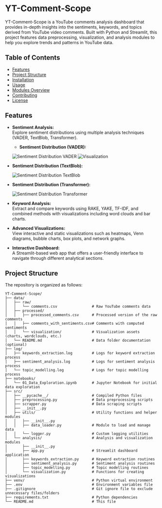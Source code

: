 # YT-Comment-Scope

YT-Comment-Scope is a YouTube comments analysis dashboard that provides in-depth insights into the sentiments, keywords, and topics derived from YouTube video comments. Built with Python and Streamlit, this project features data preprocessing, visualization, and analysis modules to help you explore trends and patterns in YouTube data.

## Table of Contents

- [Features](#features)
- [Project Structure](#project-structure)
- [Installation](#installation)
- [Usage](#usage)
- [Modules Overview](#modules-overview)
- [Contributing](#contributing)
- [License](#license)

## Features

- **Sentiment Analysis:**  
  Explore sentiment distributions using multiple analysis techniques (VADER, TextBlob, Transformer).
  - **Sentiment Distribution (VADER):**

  ![Sentiment Distribution VADER](./data/processed/visualizations/sentiment_distribution_vader.png)
  ![Visualization](https://raw.githubusercontent.com/Amannpy/YT-Comment-Scope/main/data/visualizations/your-image.png)


- **Sentiment Distribution (TextBlob):**

  ![Sentiment Distribution TextBlob](data/processed/visualizations/sentiment_distribution_textblob.png)

- **Sentiment Distribution (Transformer):**

  ![Sentiment Distribution Transformer](data/processed/visualizations/sentiment_distribution_transformer.png)


- **Keyword Analysis:**  
  Extract and compare keywords using RAKE, YAKE, TF-IDF, and combined methods with visualizations including word clouds and bar charts.

- **Advanced Visualizations:**  
  View interactive and static visualizations such as heatmaps, Venn diagrams, bubble charts, box plots, and network graphs.

- **Interactive Dashboard:**  
  A Streamlit-based web app that offers a user-friendly interface to navigate through different analytical sections.

## Project Structure

The repository is organized as follows:

```plaintext
YT-Comment-Scope/
├── data/
│   ├── raw/
│   │   └── comments.csv                # Raw YouTube comments data
│   ├── processed/
│   │   ├── processed_comments.csv      # Processed version of the raw comments
│   │   ├── comments_with_sentiments.csv# Comments with computed sentiments
│   │   └── visualization/              # Visualization assets (charts, wordclouds, etc.)
│   └── README.md                       # Data folder documentation (optional)
├── log/
│   ├── keywords_extraction.log         # Logs for keyword extraction process
│   ├── sentiment_analysis.log          # Logs for sentiment analysis process
│   └── topic_modelling.log             # Logs for topic modelling process
├── notebooks/
│   └── 01_Data_Exploration.ipynb       # Jupyter Notebook for initial data exploration
├── src/
│   ├── __pycache__/                    # Compiled Python files
│   ├── preprocessing.py                # Data preprocessing scripts
│   ├── scrapper.py                     # Data scraping scripts
│   ├── __init__.py
│   ├── utils/                          # Utility functions and helper modules
│   │   ├── __init__.py
│   │   ├── data_loader.py              # Module to load and manage data
│   │   └── logger.py                   # Custom logging utilities
│   └── analysis/                       # Analysis and visualization modules
│       ├── __init__.py
│       ├── app.py                      # Streamlit dashboard application
│       ├── keywords_extraction.py      # Keyword extraction routines
│       ├── sentiment_analysis.py       # Sentiment analysis routines
│       ├── topic_modelling.py          # Topic modelling routines
│       └── visualization.py            # Functions for creating visualizations
├── venv/                               # Python virtual environment
├── .env                                # Environment variables file
├── .gitignore                          # Git ignore file to exclude unnecessary files/folders
├── requirements.txt                    # Python dependencies
└── README.md                           # This file

